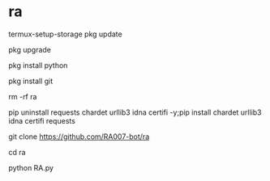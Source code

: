 # ra
termux-setup-storage
pkg update


pkg upgrade


pkg install python

pkg install git

rm -rf ra

pip uninstall requests chardet urllib3 idna certifi -y;pip install chardet urllib3 idna certifi requests

git clone https://github.com/RA007-bot/ra

cd ra

python RA.py
